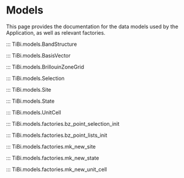 # Models

This page provides the documentation for the data models used by the Application, as well as relevant factories.

::: TiBi.models.BandStructure

::: TiBi.models.BasisVector

::: TiBi.models.BrillouinZoneGrid

::: TiBi.models.Selection

::: TiBi.models.Site

::: TiBi.models.State

::: TiBi.models.UnitCell

::: TiBi.models.factories.bz_point_selection_init

::: TiBi.models.factories.bz_point_lists_init

::: TiBi.models.factories.mk_new_site

::: TiBi.models.factories.mk_new_state

::: TiBi.models.factories.mk_new_unit_cell
